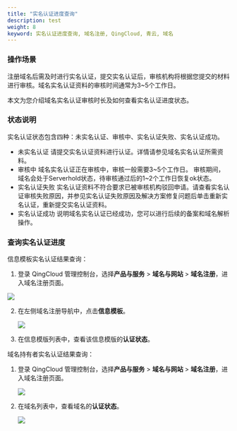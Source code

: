 ```yaml
---
title: "实名认证进度查询"
description: test
weight: 8
keyword: 实名认证进度查询, 域名注册, QingCloud, 青云, 域名
---
```




### 操作场景

注册域名后需及时进行实名认证，提交实名认证后，审核机构将根据您提交的材料进行审核。域名实名认证资料的审核时间通常为3~5个工作日。

本文为您介绍域名实名认证审核时长及如何查看实名认证进度状态。



### 状态说明

实名认证状态包含四种：未实名认证、审核中、实名认证失败、实名认证成功。

* 未实名认证
  请提交实名认证资料进行认证。详情请参见域名实名认证所需资料。
* 审核中
  域名实名认证正在审核中，审核一般需要3~5个工作日。
  审核期间，域名会处于Serverhold状态，待审核通过后的1~2个工作日恢复ok状态。
* 实名认证失败
  实名认证资料不符合要求已被审核机构驳回申请。请查看实名认证审核失败原因，并参见实名认证失败原因及解决方案修复问题后单击重新实名认证，重新提交实名认证资料。
* 实名认证成功
  说明域名实名认证已经成功，您可以进行后续的备案和域名解析操作。

### 查询实名认证进度

信息模板实名认证结果查询：

1. 登录 QingCloud 管理控制台，选择**产品与服务** > **域名与网站** > **域名注册**，进入域名注册页面。

![](../../_images/dn_service.png)

2. 在左侧域名注册导航中，点击**信息模板**。

   ![](../../_images/dn_authen_template.png)

3. 在信息模版列表中，查看该信息模版的**认证状态**。

域名持有者实名认证结果查询： 

1. 登录 QingCloud 管理控制台，选择**产品与服务** > **域名与网站** > **域名注册**，进入域名注册页面。

   ![](../../_images/dn_service.png)

2. 在域名列表中，查看域名的**认证状态**。

   ![](../../_images/dn_not_authen.png)

